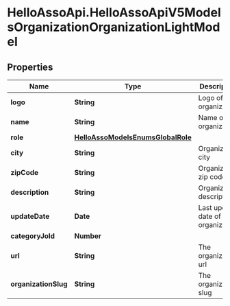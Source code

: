 # HelloAssoApi.HelloAssoApiV5ModelsOrganizationOrganizationLightModel

## Properties

Name | Type | Description | Notes
------------ | ------------- | ------------- | -------------
**logo** | **String** | Logo of organization | [optional] 
**name** | **String** | Name of organization | [optional] 
**role** | [**HelloAssoModelsEnumsGlobalRole**](HelloAssoModelsEnumsGlobalRole.md) |  | [optional] 
**city** | **String** | Organization city | [optional] 
**zipCode** | **String** | Organization zip code | [optional] 
**description** | **String** | Organization description | [optional] 
**updateDate** | **Date** | Last update date of the organization | [optional] 
**categoryJoId** | **Number** |  | [optional] 
**url** | **String** | The organization url | [optional] 
**organizationSlug** | **String** | The organization slug | [optional] 


